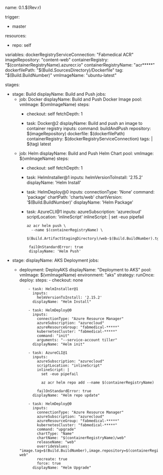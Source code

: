 name: 0.1.$(Rev:r)

trigger:
  - master

resources:
  - repo: self

variables:
  dockerRegistryServiceConnection: "Fabmedical ACR"
  imageRepository: "content-web"
  containerRegistry: "$(containerRegistryName).azurecr.io"
  containerRegistryName: "acr*****"
  dockerfilePath: "$(Build.SourcesDirectory)/Dockerfile"
  tag: "$(Build.BuildNumber)"
  vmImageName: "ubuntu-latest"

stages:
  - stage: Build
    displayName: Build and Push
    jobs:
      - job: Docker
        displayName: Build and Push Docker Image
        pool:
          vmImage: $(vmImageName)
        steps:
          - checkout: self
            fetchDepth: 1

          - task: Docker@2
            displayName: Build and push an image to container registry
            inputs:
              command: buildAndPush
              repository: $(imageRepository)
              dockerfile: $(dockerfilePath)
              containerRegistry: $(dockerRegistryServiceConnection)
              tags: |
                $(tag)
                latest
      - job: Helm
        displayName: Build and Push Helm Chart
        pool:
         vmImage: $(vmImageName)
        steps:
        - checkout: self
          fetchDepth: 1

        - task: HelmInstaller@1
          inputs:
           helmVersionToInstall: '2.15.2'
          displayName: 'Helm Install'

        - task: HelmDeploy@0
          inputs:
           connectionType: 'None'
           command: 'package'
           chartPath: 'charts/web'
           chartVersion: '$(Build.BuildNumber)'
          displayName: 'Helm Package'

        - task: AzureCLI@1
          inputs:
           azureSubscription: 'azurecloud'
           scriptLocation: 'inlineScript'
           inlineScript: |
              set -euo pipefail

              az acr helm push \
                --name $(containerRegistryName) \
                $(Build.ArtifactStagingDirectory)/web-$(Build.BuildNumber).tgz

               failOnStandardError: true
               displayName: 'Helm Push'
  - stage:
    displayName: AKS Deployment
    jobs:
      - deployment: DeployAKS
        displayName: "Deployment to AKS"
        pool:
          vmImage: $(vmImageName)
        environment: "aks"
        strategy:
          runOnce:
            deploy:
              steps:
                - checkout: none

                - task: HelmInstaller@1
                  inputs:
                    helmVersionToInstall: '2.15.2'
                  displayName: "Helm Install"

                - task: HelmDeploy@0
                  inputs:
                    connectionType: "Azure Resource Manager"
                    azureSubscription: "azurecloud"
                    azureResourceGroup: "fabmedical-*****"
                    kubernetesCluster: "fabmedical-*****"
                    command: "init"
                    arguments: "--service-account tiller"
                  displayName: "Helm init"

                - task: AzureCLI@1
                  inputs:
                    azureSubscription: "azurecloud"
                    scriptLocation: "inlineScript"
                    inlineScript: |
                      set -euo pipefail

                      az acr helm repo add --name $(containerRegistryName)

                    failOnStandardError: true
                  displayName: "Helm repo update"

                - task: HelmDeploy@0
                  inputs:
                    connectionType: "Azure Resource Manager"
                    azureSubscription: "azurecloud"
                    azureResourceGroup: "fabmedical-*****"
                    kubernetesCluster: "fabmedical-*****"
                    command: "upgrade"
                    chartType: "Name"
                    chartName: "$(containerRegistryName)/web"
                    releaseName: "web"
                    overrideValues: "image.tag=$(Build.BuildNumber),image.repository=$(containerRegistry)/content-web"
                    recreate: true
                    force: true
                  displayName: "Helm Upgrade"
